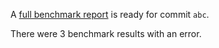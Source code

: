 A [full benchmark report](https://github.com/github/hello-world/runs/4) is ready for commit `abc`.

There were 3 benchmark results with an error.
